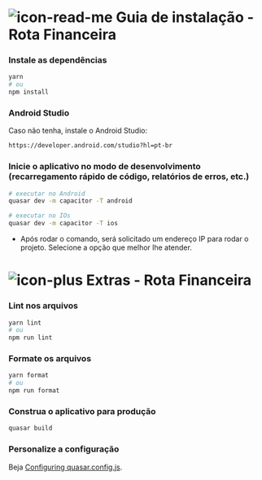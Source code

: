 # ![icon-read-me](https://github.com/rotafinanceira/rota-financeira-vue/assets/54909512/c86ac54d-1502-4c7d-8816-0578e90c4d35) Guia de instalação - Rota Financeira

### Instale as dependências

```bash
yarn
# ou
npm install
```

### Android Studio

Caso não tenha, instale o Android Studio:

```bash
https://developer.android.com/studio?hl=pt-br
```

### Inicie o aplicativo no modo de desenvolvimento (recarregamento rápido de código, relatórios de erros, etc.)

```bash
# executar no Android
quasar dev -m capacitor -T android

# executar no IOs
quasar dev -m capacitor -T ios
```

- Após rodar o comando, será solicitado um endereço IP para rodar o projeto.
  Selecione a opção que melhor lhe atender.

# ![icon-plus](https://github.com/rotafinanceira/rota-financeira-vue/assets/54909512/76f6db89-22da-4f80-9972-9e81042f51e5) Extras - Rota Financeira

### Lint nos arquivos

```bash
yarn lint
# ou
npm run lint
```

### Formate os arquivos

```bash
yarn format
# ou
npm run format
```

### Construa o aplicativo para produção

```bash
quasar build
```

### Personalize a configuração

Beja [Configuring quasar.config.js](https://v2.quasar.dev/quasar-cli-vite/quasar-config-js).
